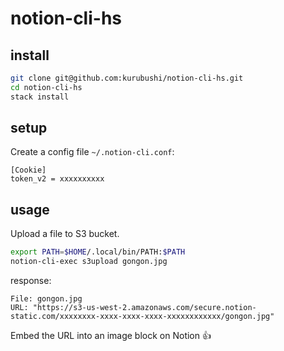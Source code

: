 # notion-cli-hs

## install

```bash
git clone git@github.com:kurubushi/notion-cli-hs.git
cd notion-cli-hs
stack install
```

## setup

Create a config file `~/.notion-cli.conf`:

```
[Cookie]
token_v2 = xxxxxxxxxx
```

## usage

Upload a file to S3 bucket.

```bash
export PATH=$HOME/.local/bin/PATH:$PATH
notion-cli-exec s3upload gongon.jpg
```

response:

```
File: gongon.jpg
URL: "https://s3-us-west-2.amazonaws.com/secure.notion-static.com/xxxxxxxx-xxxx-xxxx-xxxx-xxxxxxxxxxxx/gongon.jpg"
```

Embed the URL into an image block on Notion :+1:
